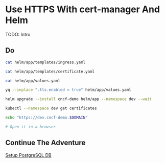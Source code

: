 # Use HTTPS With cert-manager And Helm

TODO: Intro

## Do

```bash
cat helm/app/templates/ingress.yaml

cat helm/app/templates/certificate.yaml

cat helm/app/values.yaml

yq --inplace ".tls.enabled = true" helm/app/values.yaml

helm upgrade --install cncf-demo helm/app --namespace dev --wait

kubectl --namespace dev get certificates

echo "https://dev.cncf-demo.$DOMAIN"

# Open it in a browser
```

## Continue The Adventure

[Setup PostgreSQL DB](../db/story.md)
